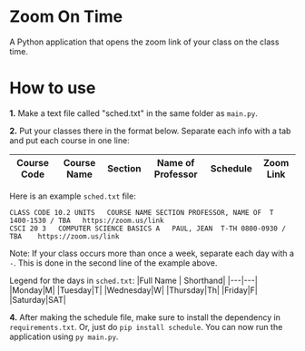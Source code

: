# Zoom On Time
A Python application that opens the zoom link of your class on the class time.

# How to use
**1.** Make a text file called "sched.txt" in the same folder as `main.py`.

**2.** Put your classes there in the format below. Separate each info with a tab and put each course in one line:

|Course Code |Course Name|Section|Name of Professor|Schedule|Zoom Link|      
|----|-----|-------|-----------|----|-

Here is an example `sched.txt` file:
```
CLASS CODE 10.2	UNITS	COURSE NAME	SECTION	PROFESSOR, NAME OF	T 1400-1530 / TBA	https://zoom.us/link
CSCI 20	3	COMPUTER SCIENCE BASICS	A	PAUL, JEAN	T-TH 0800-0930 / TBA	https://zoom.us/link
```

Note: If your class occurs more than once a week, separate each day with a `-`. This is done in the second line of the example above.

Legend for the days in `sched.txt`:
|Full Name | Shorthand|
|---|---|
|Monday|M|
|Tuesday|T|
|Wednesday|W|
|Thursday|Th|
|Friday|F|
|Saturday|SAT|

**4.** After making the schedule file, make sure to install the dependency in `requirements.txt`. Or, just do `pip install schedule`. You can now run the application using `py main.py`.
